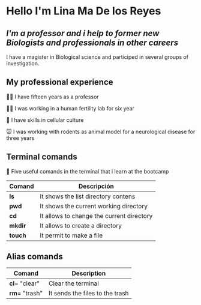 # Hello I'm Lina Ma De los Reyes
## _I'm a professor and i help to former new Biologists and professionals in other careers_

I have a magister in Biological science and participed in several groups of investigation.

## My professional experience

👩‍🏫 I have fifteen years as a professor

👩‍🔬 I was working in a human fertility lab for six year

🧫 I have skills in cellular culture

🐭 I was working with rodents as animal model for a neurological disease for three years


## Terminal comands

📢 Five useful comands in the terminal that i learn at the bootcamp

|  Comand   |          Descripción                      |
|-----------|-------------------------------------------|
| **ls**    | It shows the list directory contens       |
| **pwd**   | It shows the current working directory    |
| **cd**    | It allows to change the current directory |
| **mkdir** | It allows to create a directory           |
| **touch** | It permit to make a file                  |

## Alias comands
| Comand          |  Description                     |
|-----------------|----------------------------------|
|**cl**= "clear"  | Clear the terminal               |
| **rm**= "trash" |  It sends the files to the trash |
